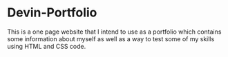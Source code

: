 # Devin-Portfolio
This is a one page website that I intend to use as a portfolio which contains some information about myself as well as a way to test some of my skills using HTML and CSS code. 

